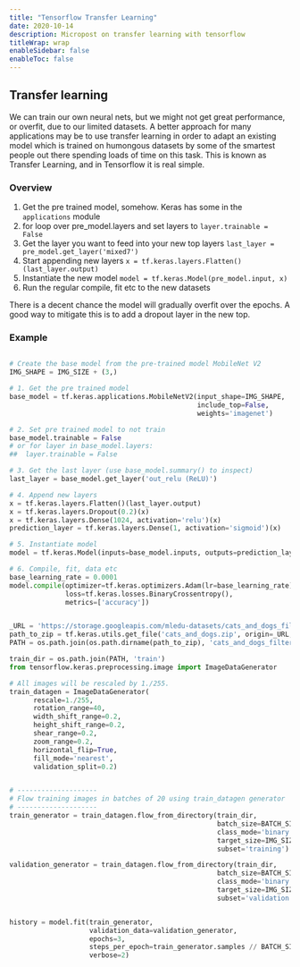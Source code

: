```yaml
---
title: "Tensorflow Transfer Learning"
date: 2020-10-14
description: Micropost on transfer learning with tensorflow
titleWrap: wrap
enableSidebar: false
enableToc: false
---
```


## Transfer learning

We can train our own neural nets, but we might not get great performance, or
overfit, due to our limited datasets. A better approach for many applications
may be to use transfer learning in order to adapt an existing model which is
trained on humongous datasets by some of the smartest people out there spending
loads of time on this task.  This is known as Transfer Learning, and in 
Tensorflow it is real simple.

### Overview

1. Get the pre trained model, somehow. Keras has some in the `applications`
   module
2. for loop over pre_model.layers and set layers to `layer.trainable = False`
3. Get the layer you want to feed into your new top layers
   `last_layer = pre_model.get_layer('mixed7')`
4. Start appending new layers `x = tf.keras.layers.Flatten()(last_layer.output)`
5. Instantiate the new model `model = tf.keras.Model(pre_model.input, x)`
6. Run the regular compile, fit etc to the new datasets

There is a decent chance the model will gradually overfit over the epochs.
A good way to mitigate this is to add a dropout layer in the new top.

### Example

```python

# Create the base model from the pre-trained model MobileNet V2
IMG_SHAPE = IMG_SIZE + (3,)

# 1. Get the pre trained model
base_model = tf.keras.applications.MobileNetV2(input_shape=IMG_SHAPE,
                                               include_top=False,
                                               weights='imagenet')

# 2. Set pre trained model to not train
base_model.trainable = False
# or for layer in base_model.layers:
##  layer.trainable = False

# 3. Get the last layer (use base_model.summary() to inspect)
last_layer = base_model.get_layer('out_relu (ReLU)')

# 4. Append new layers
x = tf.keras.layers.Flatten()(last_layer.output)
x = tf.keras.layers.Dropout(0.2)(x)
x = tf.keras.layers.Dense(1024, activation='relu')(x)
prediction_layer = tf.keras.layers.Dense(1, activation='sigmoid')(x)

# 5. Instantiate model
model = tf.keras.Model(inputs=base_model.inputs, outputs=prediction_layer)

# 6. Compile, fit, data etc
base_learning_rate = 0.0001
model.compile(optimizer=tf.keras.optimizers.Adam(lr=base_learning_rate),
              loss=tf.keras.losses.BinaryCrossentropy(),
              metrics=['accuracy'])


_URL = 'https://storage.googleapis.com/mledu-datasets/cats_and_dogs_filtered.zip'
path_to_zip = tf.keras.utils.get_file('cats_and_dogs.zip', origin=_URL, extract=True)
PATH = os.path.join(os.path.dirname(path_to_zip), 'cats_and_dogs_filtered')

train_dir = os.path.join(PATH, 'train')
from tensorflow.keras.preprocessing.image import ImageDataGenerator

# All images will be rescaled by 1./255.
train_datagen = ImageDataGenerator(
      rescale=1./255,
      rotation_range=40,
      width_shift_range=0.2,
      height_shift_range=0.2,
      shear_range=0.2,
      zoom_range=0.2,
      horizontal_flip=True,
      fill_mode='nearest',
      validation_split=0.2)


# --------------------
# Flow training images in batches of 20 using train_datagen generator
# --------------------
train_generator = train_datagen.flow_from_directory(train_dir,
                                                    batch_size=BATCH_SIZE,
                                                    class_mode='binary',
                                                    target_size=IMG_SIZE,
                                                    subset='training')

validation_generator = train_datagen.flow_from_directory(train_dir,
                                                    batch_size=BATCH_SIZE,
                                                    class_mode='binary',
                                                    target_size=IMG_SIZE,
                                                    subset='validation')


history = model.fit(train_generator,
                    validation_data=validation_generator,
                    epochs=3,
                    steps_per_epoch=train_generator.samples // BATCH_SIZE, 
                    verbose=2)
```
